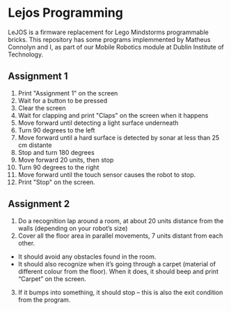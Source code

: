# Lejos Programming

LeJOS is a firmware replacement for Lego Mindstorms programmable bricks. This repository has some programs implemmented by Matheus Connolyn and I, as part of our Mobile Robotics module at Dublin Institute of Technology.

## Assignment 1

1. Print "Assignment 1" on the screen
2. Wait for a button to be pressed
3. Clear the screen
4. Wait for clapping and print "Claps" on the screen when it happens
5. Move forward until detecting a light surface underneath
6. Turn 90 degrees to the left
7. Move forward until a hard surface is detected by sonar at less than 25 cm distante
8. Stop and turn 180 degrees
9. Move forward 20 units, then stop
10. Turn 90 degrees to the right
11. Move forward until the touch sensor causes the robot to stop.
12. Print "Stop" on the screen.

## Assignment 2

1. Do a recognition lap around a room, at about 20 units distance from the walls (depending on your robot’s size)
2. Cover all the floor area in parallel movements, 7 units distant from each other.
  - It should avoid any obstacles found in the room.
  - It should also recognize when it’s going through a carpet (material of different colour
from the floor). When it does, it should beep and print “Carpet” on the screen.
3. If it bumps into something, it should stop – this is also the exit condition from the program.
